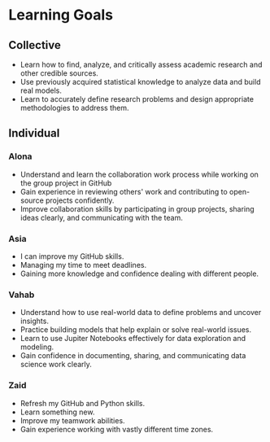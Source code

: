 # Learning Goals

## Collective

- Learn how to find, analyze, and critically assess academic
research and other credible sources.
- Use previously acquired statistical knowledge to
 analyze data and build real models.
- Learn to accurately define research problems and
design appropriate methodologies to address them.
  
## Individual

### Alona

- Understand and learn the collaboration work process while
 working on the group project in GitHub
- Gain experience in reviewing others' work and
 contributing to open-source projects confidently.
- Improve collaboration skills by participating in group
  projects, sharing ideas clearly, and communicating with the team.

### Asia

- I can improve my GitHub skills.
- Managing my time to meet deadlines.
- Gaining more knowledge and confidence dealing with different people.
  
### Vahab

- Understand how to use real-world data to define problems and uncover insights.
- Practice building models that help explain or solve real-world issues.
- Learn to use Jupiter Notebooks effectively for data exploration and modeling.
- Gain confidence in documenting, sharing, and communicating data science work clearly.

### Zaid

- Refresh my GitHub and Python skills.
- Learn something new.
- Improve my teamwork abilities.
- Gain experience working with vastly different time zones.
